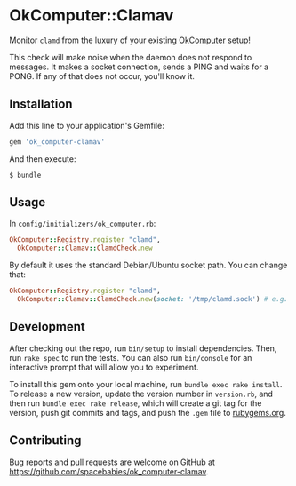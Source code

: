 # OkComputer::Clamav

Monitor `clamd` from the luxury of your existing [OkComputer](https://github.com/sportngin/okcomputer/) setup!

This check will make noise when the daemon does not respond to messages. It
makes a socket connection, sends a PING and waits for a PONG. If any of that
does not occur, you'll know it.

## Installation

Add this line to your application's Gemfile:

```ruby
gem 'ok_computer-clamav'
```

And then execute:

    $ bundle

## Usage

In `config/initializers/ok_computer.rb`:

``` ruby
OkComputer::Registry.register "clamd",
  OkComputer::Clamav::ClamdCheck.new
```

By default it uses the standard Debian/Ubuntu socket path. You can change that:

``` ruby
OkComputer::Registry.register "clamd", 
  OkComputer::Clamav::ClamdCheck.new(socket: '/tmp/clamd.sock') # e.g. Homebrew
```

## Development

After checking out the repo, run `bin/setup` to install dependencies. Then, run `rake spec` to run the tests. You can also run `bin/console` for an interactive prompt that will allow you to experiment.

To install this gem onto your local machine, run `bundle exec rake install`. To release a new version, update the version number in `version.rb`, and then run `bundle exec rake release`, which will create a git tag for the version, push git commits and tags, and push the `.gem` file to [rubygems.org](https://rubygems.org).

## Contributing

Bug reports and pull requests are welcome on GitHub at https://github.com/spacebabies/ok_computer-clamav.

